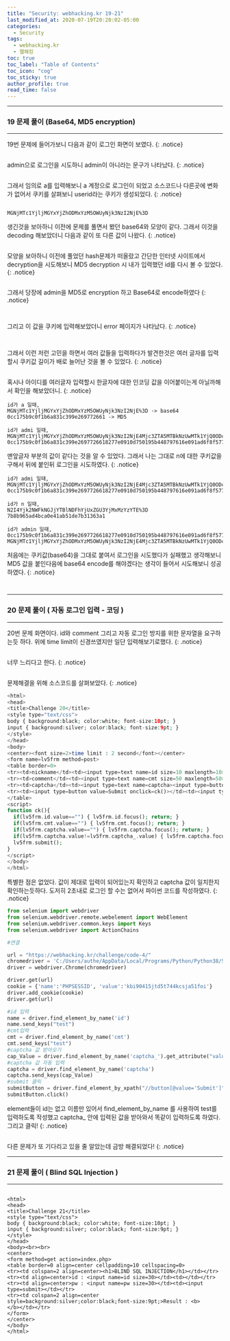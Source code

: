 ```yaml
---
title: "Security: webhacking.kr 19-21"
last_modified_at: 2020-07-19T20:20:02-05:00
categories:
  - Security
tags:
  - webhacking.kr
  - 웹해킹
toc: true 
toc_label: "Table of Contents"
toc_icon: "cog"
toc_sticky: true 
author_profile: true 
read_time: false 
---
```


---
### 19 문제 풀이 (Base64, MD5 encryption)
---

19번 문제에 들어가보니 다음과 같이 로그인 화면이 보였다.
{: .notice}
<figure class="align-center">
  <img src="{{ site.url }}{{ site.baseurl }}/assets/images/WebHacking.kr/문제19/19-1.JPG" alt="">
  <figcaption> </figcaption>
</figure>

admin으로 로그인을 시도하니 admin이 아니라는 문구가 나타났다.
{: .notice}
<figure class="align-center">
  <img src="{{ site.url }}{{ site.baseurl }}/assets/images/WebHacking.kr/문제19/19-2.JPG" alt="">
  <figcaption> </figcaption>
</figure>

그래서 임의로 a를 입력해보니 a 계정으로 로그인이 되었고 소스코드나 다른곳에 변화가 없어서 쿠키를 살펴보니 userid라는 쿠키가 생성되었다.
{: .notice}

<figure class="align-center">
  <img src="{{ site.url }}{{ site.baseurl }}/assets/images/WebHacking.kr/문제19/19-3.JPG" alt="">
  <figcaption> </figcaption>
</figure>

```
MGNjMTc1YjljMGYxYjZhODMxYzM5OWUyNjk3NzI2NjE%3D
```
생긴것을 보아하니 이전에 문제를 풀면서 봤던 base64와 모양이 같다. 그래서 이것을 decoding 해보았더니 다음과 같이 또 다른 값이 나왔다.
{: .notice}

<figure class="align-center">
  <img src="{{ site.url }}{{ site.baseurl }}/assets/images/WebHacking.kr/문제19/19-4.JPG" alt="">
  <figcaption> </figcaption>
</figure>

모양을 보아하니 이전에 풀었던 hash문제가 떠올랐고 간단한 인터넷 사이트에서 decryption을 시도해보니 MD5 decryption 시 내가 입력했던 id를 다시 볼 수 있었다.
{: .notice}

<figure class="align-center">
  <img src="{{ site.url }}{{ site.baseurl }}/assets/images/WebHacking.kr/문제19/19-5.JPG" alt="">
  <figcaption> </figcaption>
</figure>

그래서 당장에 admin을 MD5로 encryption 하고 Base64로 encode하였다
{: .notice}

<figure class="align-center">
  <img src="{{ site.url }}{{ site.baseurl }}/assets/images/WebHacking.kr/문제19/19-7.JPG" alt="">
  <figcaption> </figcaption>
</figure>

<figure class="align-center">
  <img src="{{ site.url }}{{ site.baseurl }}/assets/images/WebHacking.kr/문제19/19-8.JPG" alt="">
  <figcaption> </figcaption>
</figure>

그리고 이 값을 쿠키에 입력해보았더니 error 페이지가 나타났다.
{: .notice}

<figure class="align-center">
  <img src="{{ site.url }}{{ site.baseurl }}/assets/images/WebHacking.kr/문제19/19-9.JPG" alt="">
  <figcaption> </figcaption>
</figure>

<figure class="align-center">
  <img src="{{ site.url }}{{ site.baseurl }}/assets/images/WebHacking.kr/문제19/19-10.JPG" alt="">
  <figcaption> </figcaption>
</figure>

그래서 이런 저런 고민을 하면서 여러 값들을 입력하다가 발견한것은 여러 글자를 입력할시 쿠키값 길이가 배로 늘어난 것을 볼 수 있었다.
{: .notice}

<figure class="align-center">
  <img src="{{ site.url }}{{ site.baseurl }}/assets/images/WebHacking.kr/문제19/19-10.JPG" alt="">
  <figcaption> </figcaption>
</figure>

혹시나 아이디를 여러글자 입력할시 한글자에 대한 인코딩 값을 이어붙이는게 아닐까해서 확인을 해보았더니.
{: .notice}

```
id가 a 일때,
MGNjMTc1YjljMGYxYjZhODMxYzM5OWUyNjk3NzI2NjE%3D -> base64
0cc175b9c0f1b6a831c399e269772661 -> MD5

id가 admi 일때,
MGNjMTc1YjljMGYxYjZhODMxYzM5OWUyNjk3NzI2NjE4Mjc3ZTA5MTBkNzUwMTk1YjQ0ODc5NzYxNmUwOTFhZDZmOGY1NzcxNTA5MGRhMjYzMjQ1Mzk4OGQ5YTE1MDFiODY1YzBjMGI0YWIwZTA2M2U1Y2FhMzM4N2MxYTg3NDE%3D
0cc175b9c0f1b6a831c399e2697726618277e0910d750195b448797616e091ad6f8f57715090da2632453988d9a1501b865c0c0b4ab0e063e5caa3387c1a8741
```

맨앞글자 부분의 값이 같다는 것을 알 수 있었다. 그래서 나는 그대로 n에 대한 쿠키값을 구해서 뒤에 붙인뒤 로그인을 시도하였다.
{: .notice}

```
id가 admi 일때,
MGNjMTc1YjljMGYxYjZhODMxYzM5OWUyNjk3NzI2NjE4Mjc3ZTA5MTBkNzUwMTk1YjQ0ODc5NzYxNmUwOTFhZDZmOGY1NzcxNTA5MGRhMjYzMjQ1Mzk4OGQ5YTE1MDFiODY1YzBjMGI0YWIwZTA2M2U1Y2FhMzM4N2MxYTg3NDE%3D
0cc175b9c0f1b6a831c399e2697726618277e0910d750195b448797616e091ad6f8f57715090da2632453988d9a1501b865c0c0b4ab0e063e5caa3387c1a8741

id가 n 일때,
N2I4Yjk2NWFkNGJjYTBlNDFhYjUxZGU3YjMxMzYzYTE%3D
7b8b965ad4bca0e41ab51de7b31363a1

id가 admin 일때,
0cc175b9c0f1b6a831c399e2697726618277e0910d750195b448797616e091ad6f8f57715090da2632453988d9a1501b865c0c0b4ab0e063e5caa3387c1a87417b8b965ad4bca0e41ab51de7b31363a1
MGNjMTc1YjljMGYxYjZhODMxYzM5OWUyNjk3NzI2NjE4Mjc3ZTA5MTBkNzUwMTk1YjQ0ODc5NzYxNmUwOTFhZDZmOGY1NzcxNTA5MGRhMjYzMjQ1Mzk4OGQ5YTE1MDFiODY1YzBjMGI0YWIwZTA2M2U1Y2FhMzM4N2MxYTg3NDE3YjhiOTY1YWQ0YmNhMGU0MWFiNTFkZTdiMzEzNjNhMQ==
```

처음에는 쿠키값(base64)을 그대로 붙여서 로그인을 시도했다가 실패했고 생각해보니 MD5 값을 붙인다음에 base64 encode를 해야겠다는 생각이 들어서 시도해보니 성공하였다.
{: .notice}

<figure class="align-center">
  <img src="{{ site.url }}{{ site.baseurl }}/assets/images/WebHacking.kr/문제19/19-13.JPG" alt="">
  <figcaption> </figcaption>
</figure>

<figure class="align-center">
  <img src="{{ site.url }}{{ site.baseurl }}/assets/images/WebHacking.kr/문제19/19-14.JPG" alt="">
  <figcaption> </figcaption>
</figure>

---
### 20 문제 풀이 ( 자동 로그인 입력 - 코딩 )
---

20번 문제 화면이다. id와 comment 그리고 자동 로그인 방지를 위한 문자열을 요구하는듯 하다. 위에 time limit이 신경쓰였지만 일단 입력해보기로했다.
{: .notice}

<figure class="align-center">
  <img src="{{ site.url }}{{ site.baseurl }}/assets/images/WebHacking.kr/문제20/20-1.JPG" alt="">
  <figcaption> </figcaption>
</figure>

너무 느리다고 한다.
{: .notice}

<figure class="align-center">
  <img src="{{ site.url }}{{ site.baseurl }}/assets/images/WebHacking.kr/문제20/20-2.JPG" alt="">
  <figcaption> </figcaption>
</figure>

문제해결을 위해 소스코드를 살펴보았다.
{: .notice}

```php
<html>
<head>
<title>Challenge 20</title>
<style type="text/css">
body { background:black; color:white; font-size:10pt; }
input { background:silver; color:black; font-size:9pt; }
</style>
</head>
<body>
<center><font size=2>time limit : 2 second</font></center>
<form name=lv5frm method=post>
<table border=0>
<tr><td>nickname</td><td><input type=text name=id size=10 maxlength=10></td></tr>
<tr><td>comment</td><td><input type=text name=cmt size=50 maxlength=50></td></tr>
<tr><td>captcha</td><td><input type=text name=captcha><input type=button name=captcha_ value="L9UDpQ9Q9A" style="border:0;background=lightgreen"></td></tr>
<tr><td><input type=button value=Submit onclick=ck()></td><td><input type=reset value=reset></td></tr>
</table>
<script>
function ck(){
  if(lv5frm.id.value=="") { lv5frm.id.focus(); return; }
  if(lv5frm.cmt.value=="") { lv5frm.cmt.focus(); return; }
  if(lv5frm.captcha.value=="") { lv5frm.captcha.focus(); return; }
  if(lv5frm.captcha.value!=lv5frm.captcha_.value) { lv5frm.captcha.focus(); return; }
  lv5frm.submit();
}
</script>
</body>
</html>
```

특별한 점은 없었다. 값이 제대로 입력이 되어있는지 확인하고 captcha 값이 일치한지 확인하는듯하다. 도저히 2초내로 로그인 할 수는 없어서 파이썬 코드를 작성하였다.
{: .notice}

```python
from selenium import webdriver
from selenium.webdriver.remote.webelement import WebElement
from selenium.webdriver.common.keys import Keys
from selenium.webdriver import ActionChains

#연결

url = "https://webhacking.kr/challenge/code-4/"
chromedriver = 'C:/Users/authe/AppData/Local/Programs/Python/Python38/Scripts/chromedriver.exe'
driver = webdriver.Chrome(chromedriver)

driver.get(url)
cookie = {'name':'PHPSESSID', 'value':'kbi90415jtd5t744kcsja51foi'}
driver.add_cookie(cookie)
driver.get(url)

#id 입력
name = driver.find_element_by_name('id')
name.send_keys("test")
#cmt입력
cmt = driver.find_element_by_name('cmt')
cmt.send_keys("test")
#captcha 값 받아오기
cap_Value = driver.find_element_by_name('captcha_').get_attribute("value")
#captcha 값 자동 입력
captcha = driver.find_element_by_name('captcha')
captcha.send_keys(cap_Value)
#submit 클릭
submitButton = driver.find_element_by_xpath("//button[@value='Submit']")
submitButton.click()
```

element들이 id는 없고 이름만 있어서 find_element_by_name 를 사용하여 test를 입력하도록 작성했고
captcha_ 안에 입력된 값을 받아와서 똑같이 입력하도록 하였다. 그리고 클릭!
{: .notice}

<figure class="align-center">
  <img src="{{ site.url }}{{ site.baseurl }}/assets/images/WebHacking.kr/문제20/20-2.JPG" alt="">
  <figcaption> </figcaption>
</figure>

다른 문제가 또 기다리고 있을 줄 알았는데 금방 해결되었다!
{: .notice}


---
### 21 문제 풀이 ( Blind SQL Injection )
---

<figure class="align-center">
  <img src="{{ site.url }}{{ site.baseurl }}/assets/images/WebHacking.kr/문제21/21-1.JPG" alt="">
  <figcaption> </figcaption>
</figure>

```
<html>
<head>
<title>Challenge 21</title>
<style type="text/css">
body { background:black; color:white; font-size:10pt; }
input { background:silver; color:black; font-size:9pt; }
</style>
</head>
<body><br><br>
<center>
<form method=get action=index.php>
<table border=0 align=center cellpadding=10 cellspacing=0>
<tr><td colspan=2 align=center><h1>BLIND SQL INJECTION</h1></td></tr>
<tr><td align=center>id : <input name=id size=30></td><td></td></tr>
<tr><td align=center>pw : <input name=pw size=30></td><td><input type=submit></td></tr>
<tr><td colspan=2 align=center style=background:silver;color:black;font-size:9pt;>Result : <b>
</b></td></tr>
</form>
</center>
</body>
</html>
```



























